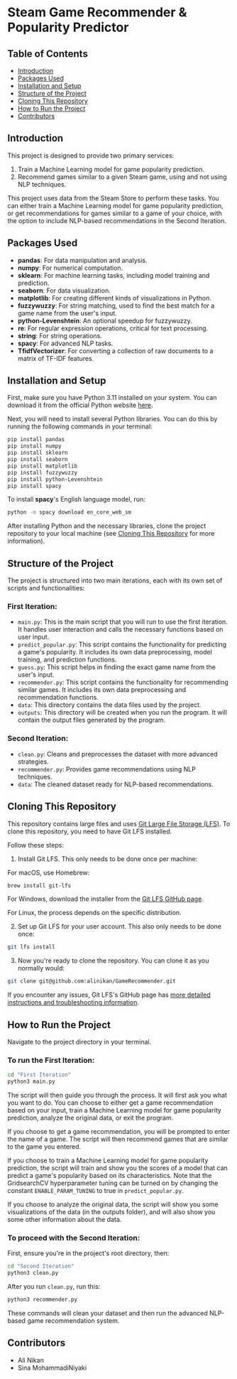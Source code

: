 # Steam Game Recommender & Popularity Predictor

## Table of Contents
- [Introduction](#introduction)
- [Packages Used](#packages-used)
- [Installation and Setup](#installation-and-setup)
- [Structure of the Project](#structure-of-the-project)
- [Cloning This Repository](#cloning-this-repository)
- [How to Run the Project](#how-to-run-the-project)
- [Contributors](#contributors)

## Introduction
This project is designed to provide two primary services:

1. Train a Machine Learning model for game popularity prediction.
2. Recommend games similar to a given Steam game, using and not using NLP techniques.

This project uses data from the Steam Store to perform these tasks. You can either train a Machine Learning model for game popularity prediction, or get recommendations for games similar to a game of your choice, with the option to include NLP-based recommendations in the Second Iteration.

## Packages Used
- **pandas**: For data manipulation and analysis.
- **numpy**: For numerical computation.
- **sklearn**: For machine learning tasks, including model training and prediction.
- **seaborn**: For data visualization.
- **matplotlib**: For creating different kinds of visualizations in Python.
- **fuzzywuzzy**: For string matching, used to find the best match for a game name from the user's input.
- **python-Levenshtein**: An optional speedup for fuzzywuzzy.
- **re**: For regular expression operations, critical for text processing.
- **string**: For string operations.
- **spacy**: For advanced NLP tasks.
- **TfidfVectorizer**: For converting a collection of raw documents to a matrix of TF-IDF features.

## Installation and Setup
First, make sure you have Python 3.11 installed on your system. You can download it from the official Python website [here](https://www.python.org/downloads/).

Next, you will need to install several Python libraries. You can do this by running the following commands in your terminal:
```bash
pip install pandas
pip install numpy
pip install sklearn
pip install seaborn
pip install matplotlib
pip install fuzzywuzzy
pip install python-Levenshtein
pip install spacy
```
To install **spacy**'s English language model, run:
```bash
python -m spacy download en_core_web_sm
```

After installing Python and the necessary libraries, clone the project repository to your local machine (see [Cloning This Repository](#cloning-this-repository) for more information).

## Structure of the Project
The project is structured into two main iterations, each with its own set of scripts and functionalities:
### First Iteration:
- ``main.py``: This is the main script that you will run to use the first iteration. It handles user interaction and calls the necessary functions based on user input.
- ``predict_popular.py``: This script contains the functionality for predicting a game's popularity. It includes its own data preprocessing, model training, and prediction functions.
- ``guess.py``: This script helps in finding the exact game name from the user's input.
- ``recommender.py``: This script contains the functionality for recommending similar games. It includes its own data preprocessing and recommendation functions.
- ``data``: This directory contains the data files used by the project.
- ``outputs``: This directory will be created when you run the program. It will contain the output files generated by the program.

### Second Iteration:
- ``clean.py``: Cleans and preprocesses the dataset with more advanced strategies.
- ``recommender.py``: Provides game recommendations using NLP techniques.
- ``data``: The cleaned dataset ready for NLP-based recommendations.

## Cloning This Repository
This repository contains large files and uses [Git Large File Storage (LFS)](https://git-lfs.com). To clone this repository, you need to have Git LFS installed.

Follow these steps:
1. Install Git LFS. This only needs to be done once per machine:

For macOS, use Homebrew:
```bash
brew install git-lfs
```
For Windows, download the installer from the [Git LFS GitHub page](https://git-lfs.com).

For Linux, the process depends on the specific distribution.

2. Set up Git LFS for your user account. This also only needs to be done once:
```bash
git lfs install
```
3. Now you're ready to clone the repository. You can clone it as you normally would:
```bash
git clone git@github.com:alinikan/GameRecommender.git
```
If you encounter any issues, Git LFS's GitHub page has [more detailed instructions and troubleshooting information](https://github.com/git-lfs/git-lfs/wiki/Tutorial).

## How to Run the Project
Navigate to the project directory in your terminal.
### To run the First Iteration:
```bash
cd "First Iteration"
python3 main.py
```
The script will then guide you through the process. It will first ask you what you want to do. You can choose to either get a game recommendation based on your input, train a Machine Learning model for game popularity prediction, analyze the original data, or exit the program.

If you choose to get a game recommendation, you will be prompted to enter the name of a game. The script will then recommend games that are similar to the game you entered.

If you choose to train a Machine Learning model for game popularity prediction, the script will train and show you the scores of a model that can predict a game's popularity based on its characteristics.
Note that the GridsearchCV hyperparameter tuning can be turned on by changing the constant ``ENABLE_PARAM_TUNING`` to true in ``predict_popular.py``.

If you choose to analyze the original data, the script will show you some visualizations of the data (in the outputs folder), and will also show you some other information about the data.
### To proceed with the Second Iteration:
First, ensure you're in the project's root directory, then:
```bash
cd "Second Iteration"
python3 clean.py
```
After you run `clean.py`, run this:
```bash
python3 recommender.py
```
These commands will clean your dataset and then run the advanced NLP-based game recommendation system.

## Contributors
- Ali Nikan
- Sina MohammadiNiyaki